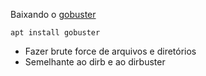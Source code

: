 Baixando o [gobuster](https://www.kali.org/tools/gobuster/)
```
apt install gobuster
```
- Fazer brute force de arquivos e diretórios
- Semelhante ao dirb e ao dirbuster